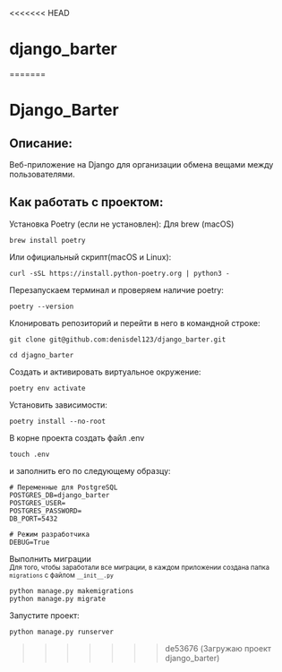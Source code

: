 <<<<<<< HEAD
# django_barter
=======
# Django_Barter


## Описание:
Веб-приложение на Django для организации обмена вещами между пользователями.

## Как работать с проектом:
Установка Poetry (если не установлен):
Для brew (macOS)
```
brew install poetry
```

Или официальный скрипт(macOS и Linux):
```
curl -sSL https://install.python-poetry.org | python3 -
```

Перезапускаем терминал и проверяем наличие poetry:
```
poetry --version
```

Клонировать репозиторий и перейти в него в командной строке:
```
git clone git@github.com:denisdel123/django_barter.git
```
```
cd djagno_barter
```

Создать и активировать виртуальное окружение:
```
poetry env activate
```

Установить зависимости:
```
poetry install --no-root
```

В корне проекта создать файл .env
```
touch .env
```


и заполнить его по следующему образцу:
```
# Переменные для PostgreSQL
POSTGRES_DB=django_barter
POSTGRES_USER=
POSTGRES_PASSWORD=
DB_PORT=5432

# Режим разработчика
DEBUG=True
```

Выполнить миграции <br>
<sub>Для того, чтобы заработали все миграции, в каждом приложении создана папка `migrations` с файлом `__init__.py` </sub>

```
python manage.py makemigrations
python manage.py migrate
```

Запустите проект:
```
python manage.py runserver
```
>>>>>>> de53676 (Загружаю проект django_barter)
